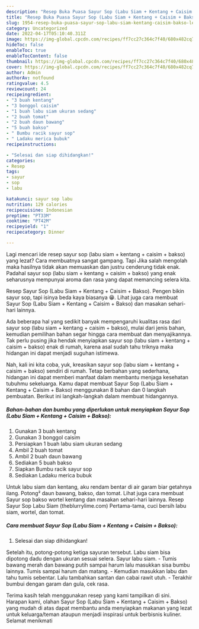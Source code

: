 ```yaml
---
description: "Resep Buka Puasa Sayur Sop (Labu Siam + Kentang + Caisim + Bakso), Lezat Sekali"
title: "Resep Buka Puasa Sayur Sop (Labu Siam + Kentang + Caisim + Bakso), Lezat Sekali"
slug: 1954-resep-buka-puasa-sayur-sop-labu-siam-kentang-caisim-bakso-lezat-sekali
category: Uncategorized
date: 2022-04-17T05:10:40.311Z
image: https://img-global.cpcdn.com/recipes/ff7cc27c364c7f40/680x482cq70/sayur-sop-labu-siam-kentang-caisim-bakso-foto-resep-utama.jpg
hideToc: false
enableToc: true
enableTocContent: false
thumbnail: https://img-global.cpcdn.com/recipes/ff7cc27c364c7f40/680x482cq70/sayur-sop-labu-siam-kentang-caisim-bakso-foto-resep-utama.jpg
cover: https://img-global.cpcdn.com/recipes/ff7cc27c364c7f40/680x482cq70/sayur-sop-labu-siam-kentang-caisim-bakso-foto-resep-utama.jpg
author: Admin
authorAv: notfound
ratingvalue: 4.5
reviewcount: 24
recipeingredient:
- "3 buah kentang"
- "3 bonggol caisim"
- "1 buah labu siam ukuran sedang"
- "2 buah tomat"
- "2 buah daun bawang"
- "5 buah bakso"
- " Bumbu racik sayur sop"
- " Ladaku merica bubuk"
recipeinstructions:

- "Selesai dan siap dihidangkan!"
categories:
- Resep
tags:
- sayur
- sop
- labu

katakunci: sayur sop labu 
nutrition: 129 calories
recipecuisine: Indonesian
preptime: "PT33M"
cooktime: "PT42M"
recipeyield: "1"
recipecategory: Dinner

---
```



Lagi mencari ide resep sayur sop (labu siam + kentang + caisim + bakso) yang lezat? Cara membuatnya sangat gampang. Tapi Jika salah mengolah maka hasilnya tidak akan memuaskan dan justru cenderung tidak enak. Padahal sayur sop (labu siam + kentang + caisim + bakso) yang enak seharusnya mempunyai aroma dan rasa yang dapat memancing selera kita.


Resep Sayur Sop (Labu Siam + Kentang + Caisim + Bakso). Pengen bikin sayur sop, tapi isinya beda kaya biasanya 😁. Lihat juga cara membuat Sayur Sop (Labu Siam + Kentang + Caisim + Bakso) dan masakan sehari-hari lainnya.

Ada beberapa hal yang sedikit banyak mempengaruhi kualitas rasa dari sayur sop (labu siam + kentang + caisim + bakso), mulai dari jenis bahan, kemudian pemilihan bahan segar hingga cara membuat dan menyajikannya. Tak perlu pusing jika hendak menyiapkan sayur sop (labu siam + kentang + caisim + bakso) enak di rumah, karena asal sudah tahu triknya maka hidangan ini dapat menjadi suguhan istimewa.


Nah, kali ini kita coba, yuk, kreasikan sayur sop (labu siam + kentang + caisim + bakso) sendiri di rumah. Tetap berbahan yang sederhana, hidangan ini dapat memberi manfaat dalam membantu menjaga kesehatan tubuhmu sekeluarga. Kamu dapat membuat Sayur Sop (Labu Siam + Kentang + Caisim + Bakso) menggunakan 8 bahan dan 0 langkah pembuatan. Berikut ini langkah-langkah dalam membuat hidangannya.

<!--inarticleads1-->

##### Bahan-bahan dan bumbu yang diperlukan untuk menyiapkan Sayur Sop (Labu Siam + Kentang + Caisim + Bakso):

1. Gunakan 3 buah kentang
1. Gunakan 3 bonggol caisim
1. Persiapkan 1 buah labu siam ukuran sedang
1. Ambil 2 buah tomat
1. Ambil 2 buah daun bawang
1. Sediakan 5 buah bakso
1. Siapkan  Bumbu racik sayur sop
1. Sediakan  Ladaku merica bubuk


Untuk labu siam dan kentang, aku rendam bentar di air garam biar getahnya ilang. Potong² daun bawang, bakso, dan tomat. Lihat juga cara membuat Sayur sop bakso wortel kentang dan masakan sehari-hari lainnya. Resep Sayur Sop Labu Siam (theblurrylime.com) Pertama-tama, cuci bersih labu siam, wortel, dan tomat. 

<!--inarticleads2-->

##### Cara membuat Sayur Sop (Labu Siam + Kentang + Caisim + Bakso):


1. Selesai dan siap dihidangkan!

Setelah itu, potong-potong ketiga sayuran tersebut. Labu siam bisa dipotong dadu dengan ukuran sesuai selera. Sayur labu siam. - Tumis bawang merah dan bawang putih sampai harum lalu masukkan sisa bumbu lainnya. Tumis sampai harum dan matang. - Kemudian masukkan labu dan tahu tumis sebentar. Lalu tambahkan santan dan cabai rawit utuh. - Terakhir bumbui dengan garam dan gula, cek rasa. 

Terima kasih telah menggunakan resep yang kami tampilkan di sini. Harapan kami, olahan Sayur Sop (Labu Siam + Kentang + Caisim + Bakso) yang mudah di atas dapat membantu anda menyiapkan makanan yang lezat untuk keluarga/teman ataupun menjadi inspirasi untuk berbisnis kuliner. Selamat menikmati
